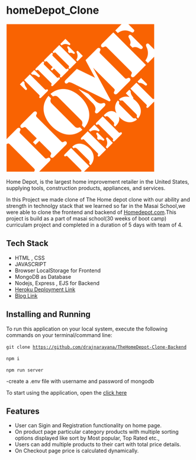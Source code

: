 # homeDepot_Clone
<img height="400px" width="400px" src="Images/Logo.png">

Home Depot, is the largest home improvement retailer in the United States, supplying tools, construction products, appliances, and services.

In this Project we made clone of The Home depot clone with our ability and strength in technolgy stack that we learned so far in the Masai School,we were able to clone the
frontend and backend of [Homedepot.com](https://www.homedepot.com/).This project is build as a part of masai school(30 weeks of boot camp) curriculam project and completed in a duration of 5 days with team of 4.


## Tech Stack
<!-- <hr> -->
- HTML , CSS
- JAVASCRIPT
- Browser LocalStorage for Frontend
- MongoDB as Database
- Nodejs, Express , EJS for Backend
- [Heroku Deployment Link](https://thehomedepot.herokuapp.com/)
- [Blog Link](https://rajnarayana.hashnode.dev/the-home-depot-clone-with-backend)

## Installing and Running
<!-- <hr> -->
To run this application on your local system, execute the following commands on your terminal/command line:
  
  <code>git clone https://github.com/drajnarayana/TheHomeDepot-Clone-Backend</code>
  
  <code>npm i</code> 
  
  <code>npm run server</code> 
  
  -create a .env file with username and password of mongodb
  
  To start using the application, open the <a href="https://thehomedepot.herokuapp.com/" target="_blank">[click here](https://thehomedepot.herokuapp.com/)</a> 
  
  ## Features 
<!-- --- -->
- User can Sigin and Registration functionality on home page.
- On product page particular category products with multiple sorting options displayed like sort by Most popular, Top Rated etc.,
- Users can add multiple products to their cart with total price details.
- On Checkout page price is calculated dynamically.



